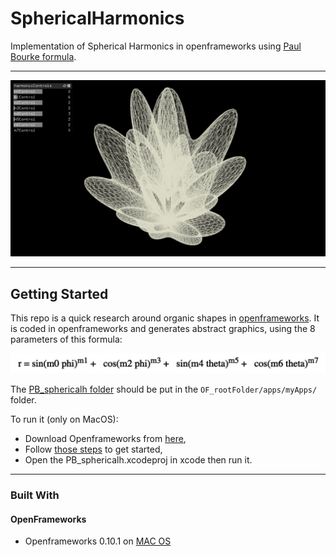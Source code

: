 # SphericalHarmonics

Implementation of Spherical Harmonics in openframeworks using [Paul Bourke formula](http://paulbourke.net/geometry/sphericalh/).


- - - -
![.](assets/1.png)
- - - -
## Getting Started

This repo is a quick research around organic shapes in [openframeworks](https://openframeworks.cc/).
It is coded in openframeworks and generates abstract graphics, using the 8 parameters of this formula:

![.](assets/2.png)

The [PB_sphericalh folder](PB_sphericalh/) should be put in the ``` OF_rootFolder/apps/myApps/ ``` folder.

To run it (only on MacOS):
* Download Openframeworks from [here](https://openframeworks.cc/download/),
* Follow [those steps](https://openframeworks.cc/setup/xcode/) to get started,
* Open the PB_sphericalh.xcodeproj in xcode then run it.
- - - -
### Built With

#### OpenFrameworks

* Openframeworks 0.10.1 on  [MAC OS](https://openframeworks.cc/download/)
